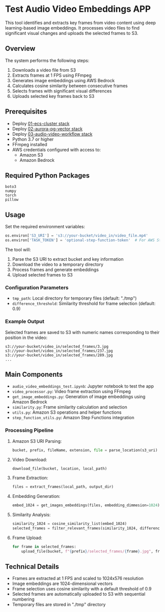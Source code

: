 # Test Audio Video Embeddings APP

This tool identifies and extracts key frames from video content using deep learning-based image embeddings. It processes video files to find significant visual changes and uploads the selected frames to S3.

## Overview

The system performs the following steps:
1. Downloads a video file from S3
2. Extracts frames at 1 FPS using FFmpeg
3. Generates image embeddings using AWS Bedrock
4. Calculates cosine similarity between consecutive frames
5. Selects frames with significant visual differences
6. Uploads selected key frames back to S3

## Prerequisites
- Deploy [01-ecs-cluster stack](../01-ecs-cluster/README.md)
- Deploy [02-aurora-pg-vector stack](../02-aurora-pg-vector/README.md)
- Deploy [03-audio-video-workflow stack](../03-audio-video-workflow/README.md)
- Python 3.7 or higher
- FFmpeg installed
- AWS credentials configured with access to:
  - Amazon S3
  - Amazon Bedrock

## Required Python Packages

```
boto3
numpy
torch
pillow
```

## Usage

Set the required environment variables:

```python
os.environ['S3_URI'] = 's3://your-bucket/video_in/video_file.mp4'
os.environ['TASK_TOKEN'] = 'optional-step-function-token'  # For AWS Step Functions integration created in 03-audio-video-workflow stack
```

The tool will:
1. Parse the S3 URI to extract bucket and key information
2. Download the video to a temporary directory
3. Process frames and generate embeddings
4. Upload selected frames to S3

### Configuration Parameters

- `tmp_path`: Local directory for temporary files (default: "./tmp")
- `difference_threshold`: Similarity threshold for frame selection (default: 0.9)

### Example Output

Selected frames are saved to S3 with numeric names corresponding to their position in the video:

```
s3://your-bucket/video_in/selected_frames/3.jpg
s3://your-bucket/video_in/selected_frames/237.jpg
s3://your-bucket/video_in/selected_frames/289.jpg
...
```

## Main Components

- `audio_video_embeddings_test.ipynb`: Jupyter notebook to test the app
- `video_processor.py`: Video frame extraction using FFmpeg
- `get_image_embeddings.py`: Generation of image embeddings using Amazon Bedrock
- `similarity.py`: Frame similarity calculation and selection
- `utils.py`: Amazon S3 operations and helper functions
- `step_function_utils.py`: Amazon Step Functions integration

### Processing Pipeline

1. Amazon S3 URI Parsing:
   ```python
   bucket, prefix, fileName, extension, file = parse_location(s3_uri)
   ```

2. Video Download:
   ```python
   download_file(bucket, location, local_path)
   ```

3. Frame Extraction:
   ```python
   files = extract_frames(local_path, output_dir)
   ```

4. Embedding Generation:
   ```python
   embed_1024 = get_images_embeddings(files, embedding_dimmesion=1024)
   ```

5. Similarity Analysis:
   ```python
   similarity_1024 = cosine_similarity_list(embed_1024)
   selected_frames = filter_relevant_frames(similarity_1024, difference_threshold)
   ```

6. Frame Upload:
   ```python
   for frame in selected_frames:
       upload_file(bucket, f"{prefix}/selected_frames/{frame}.jpg", frame_path)
   ```

## Technical Details

- Frames are extracted at 1 FPS and scaled to 1024x576 resolution
- Image embeddings are 1024-dimensional vectors
- Frame selection uses cosine similarity with a default threshold of 0.9
- Selected frames are automatically uploaded to S3 with sequential numbering
- Temporary files are stored in "./tmp" directory
